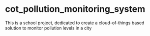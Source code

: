 # cot_pollution_monitoring_system
This is a school project, dedicated to create a cloud-of-things based solution to monitor pollution levels in a city
